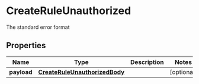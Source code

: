 

# CreateRuleUnauthorized

The standard error format

## Properties

Name | Type | Description | Notes
------------ | ------------- | ------------- | -------------
**payload** | [**CreateRuleUnauthorizedBody**](CreateRuleUnauthorizedBody.md) |  |  [optional]



